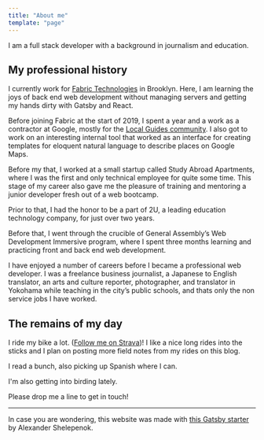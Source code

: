 ```yaml
---
title: "About me"
template: "page"
---
```


I am a full stack developer with a background in journalism and education. 

## My professional history

I currently work for [Fabric Technologies](https://meetfabric.com) in Brooklyn. Here, I am learning the joys of back end web development without managing servers and getting my hands dirty with Gatsby and React.

Before joining Fabric at the start of 2019, I spent a year and a work as a contractor at Google, mostly for the [Local Guides community](https://maps.google.com/localguides). I also got to work on an interesting internal tool that worked as an interface for creating templates for eloquent natural language to describe places on Google Maps.

Before my that, I worked at a small startup called Study Abroad Apartments, where I was the first and only technical employee for quite some time. This stage of my career also gave me the pleasure of training and mentoring a junior developer fresh out of a web bootcamp.

Prior to that, I had the honor to be a part of 2U, a leading education technology company, for just over two years. 

Before that, I went through the crucible of General Assembly’s Web Development Immersive program, where I spent three months learning and practicing front and back end web development.

I have enjoyed a number of careers before I became a professional web developer. I was a freelance business journalist, a Japanese to English translator, an arts and culture reporter, photographer, and translator in Yokohama while teaching in the city’s public schools, and thats only the non service jobs I have worked.

## The remains of my day

I ride my bike a lot. ([Follow me on Strava](https://www.strava.com/athletes/2308892))! I like a nice long rides into the sticks and I plan on posting more field notes from my rides on this blog.

I read a bunch, also picking up Spanish where I can.

I'm also getting into birding lately. 

Please drop me a line to get in touch!

---

In case you are wondering, this website was made with [this Gatsby starter](https://github.com/alxshelepenok/gatsby-starter-lumen#deploy-with-netlify) by Alexander Shelepenok.